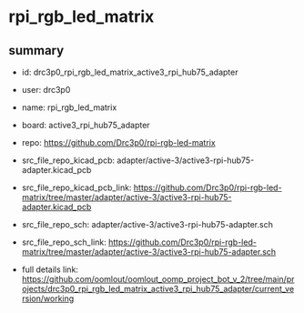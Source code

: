 # rpi_rgb_led_matrix
 
## summary 
* id: drc3p0_rpi_rgb_led_matrix_active3_rpi_hub75_adapter
* user: drc3p0
* name: rpi_rgb_led_matrix
* board: active3_rpi_hub75_adapter
* repo: https://github.com/Drc3p0/rpi-rgb-led-matrix
* src_file_repo_kicad_pcb: adapter/active-3/active3-rpi-hub75-adapter.kicad_pcb
* src_file_repo_kicad_pcb_link: https://github.com/Drc3p0/rpi-rgb-led-matrix/tree/master/adapter/active-3/active3-rpi-hub75-adapter.kicad_pcb


* src_file_repo_sch: adapter/active-3/active3-rpi-hub75-adapter.sch
* src_file_repo_sch_link: https://github.com/Drc3p0/rpi-rgb-led-matrix/tree/master/adapter/active-3/active3-rpi-hub75-adapter.sch
* full details link: https://github.com/oomlout/oomlout_oomp_project_bot_v_2/tree/main/projects/drc3p0_rpi_rgb_led_matrix_active3_rpi_hub75_adapter/current_version/working  






